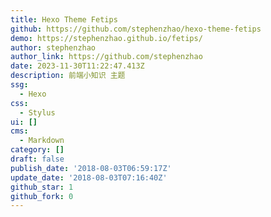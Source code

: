 ```yaml
---
title: Hexo Theme Fetips
github: https://github.com/stephenzhao/hexo-theme-fetips
demo: https://stephenzhao.github.io/fetips/
author: stephenzhao
author_link: https://github.com/stephenzhao
date: 2023-11-30T11:22:47.413Z
description: 前端小知识 主题
ssg:
  - Hexo
css:
  - Stylus
ui: []
cms:
  - Markdown
category: []
draft: false
publish_date: '2018-08-03T06:59:17Z'
update_date: '2018-08-03T07:16:40Z'
github_star: 1
github_fork: 0
---
```

